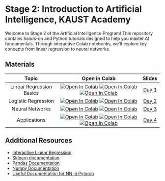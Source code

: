 # Stage 2: Introduction to Artificial Intelligence, KAUST Academy


Welcome to Stage 2 of the Artificial Intelligence Program! This repository contains hands-on and Python tutorials designed to help you master AI fundamentals. Through interactive Colab notebooks, we'll explore key concepts from linear regression to neural networks. 

## Materials

| Topic | Open in Colab | Slides |
|:-----:|:------------:|:---------:|
| Linear Regression Basics | [![Open In Colab](https://colab.research.google.com/assets/colab-badge.svg)](https://colab.research.google.com/drive/199MZK6JaZtWLVd41yFfZ_e5P8FJCB-er?usp=sharing)  [![Open In Colab](https://colab.research.google.com/assets/colab-badge.svg)](https://colab.research.google.com/drive/1xCC9JDOZ9zlLkFiXjzwInmYXhW05MdhL?usp=sharing) [![Open In Colab](https://colab.research.google.com/assets/colab-badge.svg)](https://colab.research.google.com/drive/1GmVGTt3kchEiCwhv0nuH6_sa9_VGRYsC?usp=sharing) |  [Day 1](./day_1/Day_1.pptx) |
| Logistic Regression | [![Open In Colab](https://colab.research.google.com/assets/colab-badge.svg)](https://colab.research.google.com/drive/1BR3lVV4oxUFsdW2aJQazgDidxH_DTec4?usp=sharing) [![Open In Colab](https://colab.research.google.com/assets/colab-badge.svg)](https://colab.research.google.com/drive/1JeypznOwM0Ex1mz_NGE7kG_bf6tNmP9p?usp=sharing) | [Day 2](./day_2/Day_2.pptx) |
| Neural Networks | [![Open In Colab](https://colab.research.google.com/assets/colab-badge.svg)](https://colab.research.google.com/drive/1s6QcZ1iglAvuQqWvV3P0JAkNfJftWNzq?usp=sharing)  [![Open In Colab](https://colab.research.google.com/assets/colab-badge.svg)](https://colab.research.google.com/drive/1E4DUJ7qL4XHfGfpbX6I3DX7LdbaY5SOj?usp=sharing) | [Day 3](./day_3/Day_3_updated.pptx) |
| Applications | [![Open In Colab](https://colab.research.google.com/assets/colab-badge.svg)](https://colab.research.google.com/drive/1psTWgnShEIR3R_ihG3TvTnpWTu2BMffK?usp=sharing)  [![Open In Colab](https://colab.research.google.com/assets/colab-badge.svg)](https://colab.research.google.com/drive/1eCooh7M0tC49N6SSvXMcFc6vzKmRGd5V?usp=sharing)  [![Open In Colab](https://colab.research.google.com/assets/colab-badge.svg)]() | [Day 4](./day_4/Day_4.pptx) |

## Additional Resources

- [Interactive Linear Regression](https://observablehq.com/@yizhe-ang/interactive-visualization-of-linear-regression) 
- [Sklearn documentation](https://scikit-learn.org/1.5/modules/generated/sklearn.linear_model.LogisticRegression.html) 
- [Pandas Documentation](https://pandas.pydata.org/docs/user_guide/10min.html) 
- [Numpy Documentation](https://numpy.org/doc/2.0/) 
- [Useful Documentation for NN in Pytorch](https://pytorch.org/tutorials/beginner/basics/buildmodel_tutorial.html)


